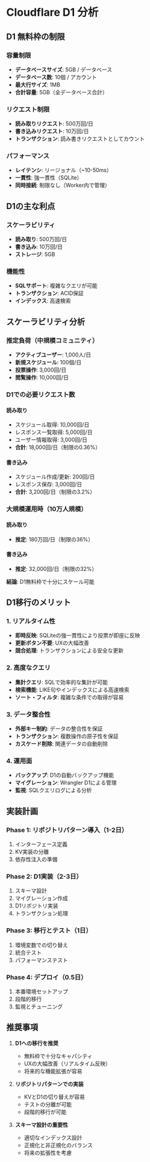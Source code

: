 # Cloudflare D1 分析

## D1 無料枠の制限

### 容量制限
- **データベースサイズ**: 5GB / データベース
- **データベース数**: 10個 / アカウント
- **最大行サイズ**: 1MB
- **合計容量**: 5GB（全データベース合計）

### リクエスト制限
- **読み取りリクエスト**: 500万回/日
- **書き込みリクエスト**: 10万回/日
- **トランザクション**: 読み書きリクエストとしてカウント

### パフォーマンス
- **レイテンシ**: リージョナル（~10-50ms）
- **一貫性**: 強一貫性（SQLite）
- **同時接続**: 制限なし（Worker内で管理）

## D1の主な利点

### スケーラビリティ
- **読み取り**: 500万回/日
- **書き込み**: 10万回/日
- **ストレージ**: 5GB

### 機能性
- **SQLサポート**: 複雑なクエリが可能
- **トランザクション**: ACID保証
- **インデックス**: 高速検索

## スケーラビリティ分析

### 推定負荷（中規模コミュニティ）
- **アクティブユーザー**: 1,000人/日
- **新規スケジュール**: 100個/日
- **投票操作**: 3,000回/日
- **閲覧操作**: 10,000回/日

### D1での必要リクエスト数
#### 読み取り
- スケジュール取得: 10,000回/日
- レスポンス一覧取得: 5,000回/日
- ユーザー情報取得: 3,000回/日
- **合計**: 18,000回/日（制限の0.36%）

#### 書き込み
- スケジュール作成/更新: 200回/日
- レスポンス保存: 3,000回/日
- **合計**: 3,200回/日（制限の3.2%）

### 大規模運用時（10万人規模）
#### 読み取り
- **推定**: 180万回/日（制限の36%）

#### 書き込み
- **推定**: 32,000回/日（制限の32%）

**結論**: D1無料枠で十分にスケール可能

## D1移行のメリット

### 1. リアルタイム性
- **即時反映**: SQLiteの強一貫性により投票が即座に反映
- **更新ボタン不要**: UXの大幅改善
- **競合処理**: トランザクションによる安全な更新

### 2. 高度なクエリ
- **集計クエリ**: SQLで効率的な集計が可能
- **検索機能**: LIKE句やインデックスによる高速検索
- **ソート・フィルタ**: 複雑な条件での取得が容易

### 3. データ整合性
- **外部キー制約**: データの整合性を保証
- **トランザクション**: 複数操作の原子性を保証
- **カスケード削除**: 関連データの自動削除

### 4. 運用面
- **バックアップ**: D1の自動バックアップ機能
- **マイグレーション**: Wrangler D1による管理
- **監視**: SQLクエリログによる分析

## 実装計画

### Phase 1: リポジトリパターン導入（1-2日）
1. インターフェース定義
2. KV実装の分離
3. 依存性注入の準備

### Phase 2: D1実装（2-3日）
1. スキーマ設計
2. マイグレーション作成
3. D1リポジトリ実装
4. トランザクション処理

### Phase 3: 移行とテスト（1日）
1. 環境変数での切り替え
2. 統合テスト
3. パフォーマンステスト

### Phase 4: デプロイ（0.5日）
1. 本番環境セットアップ
2. 段階的移行
3. 監視とチューニング

## 推奨事項

1. **D1への移行を推奨**
   - 無料枠で十分なキャパシティ
   - UXの大幅改善（リアルタイム反映）
   - 将来的な機能拡張が容易

2. **リポジトリパターンでの実装**
   - KVとD1の切り替えが容易
   - テストの分離が可能
   - 段階的移行が可能

3. **スキーマ設計の重要性**
   - 適切なインデックス設計
   - 正規化と非正規化のバランス
   - 将来の拡張性を考慮